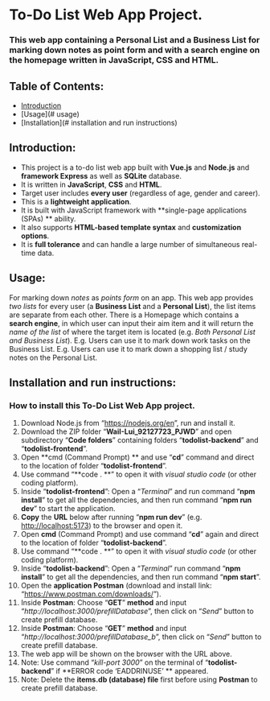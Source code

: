 # To-Do List Web App Project.

### This web app containing a **Personal List** and a **Business List** for marking down notes as point form and with a **search engine** on the homepage written in **JavaScript**, **CSS** and **HTML**.

## Table of Contents:
-	[Introduction](#introduction)
-	[Usage](# usage)
-	[Installation](# installation and run instructions)

## Introduction:
-	This project is a to-do list web app built with **Vue.js** and **Node.js** and **framework Express** as well as **SQLite** database.
-	It is written in **JavaScript**, **CSS** and **HTML**.
-	Target user includes **every user** (regardless of age, gender and career).
-	This is a **lightweight application**.
-	It is built with JavaScript framework with **single-page applications (SPAs) ** ability.
-	It also supports **HTML-based template syntax** and **customization options**.
-	It is **full tolerance** and can handle a large number of simultaneous real-time data.

## Usage:
For marking down *notes* as *points form* on an app.
This web app provides *two lists* for every user (a **Business List** and a **Personal List**), the list items are separate from each other.
There is a Homepage which contains a **search engine**, in which user can input their aim item and it will return the *name of the list* of where the target item is located (e.g. *Both Personal List and Business List*).
E.g. Users can use it to mark down work tasks on the Business List.
E.g. Users can use it to mark down a shopping list / study notes on the Personal List.

## Installation and run instructions:
### How to install this To-Do List Web App project.

1.	Download Node.js from “<https://nodejs.org/en>”, run and install it.
2.	Download the ZIP folder “**WaiI-Lui_92127723_PJWD**” and open subdirectory “**Code folders**” containing folders “**todolist-backend**” and “**todolist-frontend**”.
3.	Open **cmd (Command Prompt) ** and use “**cd**” command and direct to the location of folder “**todolist-frontend**”.
4.	Use command “**code . **” to open it with *visual studio code* (or other coding platform).
5.	Inside “**todolist-frontend**”: Open a “*Terminal*” and run command “**npm install**” to get all the dependencies, and then run command “**npm run dev**” to start the application.
6.	**Copy** the **URL** below after running “**npm run dev**” (e.g. <http://localhost:5173>) to the browser and open it.
7.	Open **cmd** (Command Prompt) and use command “**cd**” again and direct to the location of folder “**todolist-backend**”.
8.	Use command “**code . **” to open it with *visual studio code* (or other coding platform).
9.	Inside “**todolist-backend**”: Open a “*Terminal*” run command “**npm install**” to get all the dependencies, and then run command “**npm start**”.
10.	Open the **application Postman** (download and install link: “<https://www.postman.com/downloads/>”).
11.	Inside **Postman**: Choose “**GET**” **method** and input “*http://localhost:3000/prefillDatabase*”, then click on “*Send*” button to create prefill database.
12.	Inside **Postman**: Choose “**GET**” **method** and input “*http://localhost:3000/prefillDatabase_b*”, then click on “*Send*” button to create prefill database.
13.	The web app will be shown on the browser with the URL above.
14.	Note: Use command “*kill-port 3000*” on the terminal of “**todolist-backend**” if **ERROR code ‘EADDRINUSE’ ** appeared.
15.	Note: Delete the **items.db (database) file** first before using **Postman** to create prefill database.
